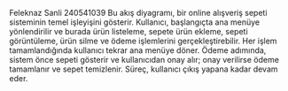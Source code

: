 Feleknaz Sanli
240541039
Bu akış diyagramı, bir online alışveriş sepeti sisteminin temel işleyişini gösterir. Kullanıcı, başlangıçta ana menüye yönlendirilir ve burada ürün listeleme, sepete ürün ekleme, sepeti görüntüleme, ürün silme ve ödeme işlemlerini gerçekleştirebilir. Her işlem tamamlandığında kullanıcı tekrar ana menüye döner. Ödeme adımında, sistem önce sepeti gösterir ve kullanıcıdan onay alır; onay verilirse ödeme tamamlanır ve sepet temizlenir. Süreç, kullanıcı çıkış yapana kadar devam eder.



